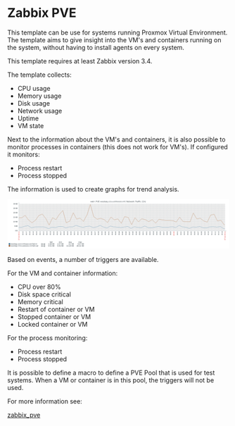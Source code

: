 # Zabbix PVE

This template can be use for systems running Proxmox Virtual Environment. The
template aims to give insight into the VM's and containers running on the system,
without having to install agents on every system.

This template requires at least Zabbix version 3.4.

The template collects:
* CPU usage
* Memory usage
* Disk usage
* Network usage
* Uptime
* VM state

Next to the information about the VM's and containers, it is also possible to
monitor processes in containers (this does not work for VM's). If configured
it monitors:

* Process restart
* Process stopped

The information is used to create graphs for trend analysis.

![Zabbix graph](graph.png)

Based on events, a number of triggers are available.

For the VM and container information:

* CPU over 80%
* Disk space critical
* Memory critical
* Restart of container or VM
* Stopped container or VM
* Locked container or VM

For the process monitoring:

* Process restart
* Process stopped

It is possible to define a macro to define a PVE Pool that is used for test
systems. When a VM or container is in this pool, the triggers will not be used.

For more information see:

[zabbix_pve](ZABBIX_PVE.md)
